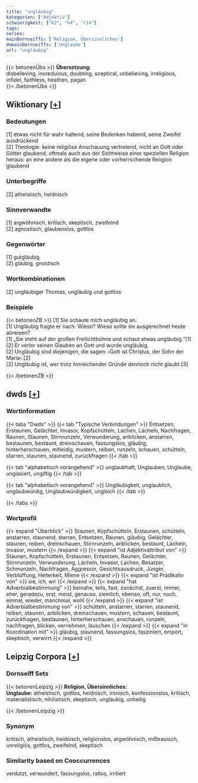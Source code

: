 ```yaml
---
title: "ungläubig"
kategorien: ["Adjektiv"]
schwierigkeit: ["k2", "h4", "r14"]
tags:
series:
mainDornseiffs: ['Religion, Übersinnliches']
domainDornseiffs: ['Unglaube']
url: "ungläubig"
---
```


{{< betonenÜbs >}}
**Übersetzung:**  
disbelieving, incredulous, doubting, sceptical, unbelieving, irreligious, infidel, faithless, heathen, pagan  
{{< /betonenÜbs >}}

## Wiktionary [[+](https://de.wiktionary.org/wiki/ungläubig)]

### Bedeutungen
[1] etwas nicht für wahr haltend, seine Bedenken habend, seine Zweifel ausdrückend  
[2] Theologie: keine religiöse Anschauung vertretend, nicht an Gott oder Götter glaubend, oftmals auch aus der Sichtweise einer speziellen Religion heraus: an eine andere als die eigene oder vorherrschende Religion glaubend  

### Unterbegriffe
[2] atheistisch, heidnisch  

### Sinnverwandte
[1] argwöhnisch, kritisch, skeptisch, zweifelnd  
[2] agnostisch, glaubenslos, gottlos  

### Gegenwörter
[1] gutgläubig  
[2] gläubig, gnostisch  

### Wortkombinationen
[2] ungläubiger Thomas, ungläubig und gottlos  

### Beispiele
{{< betonenZB >}}
[1] Sie schaute mich ungläubig an.  
[1] Ungläubig fragte er nach: Wieso? Wieso sollte sie ausgerechnet heute abreisen?  
[1] „Sie steht auf der großen Freilichtbühne und schaut etwas ungläubig.“[1]  
[2] Er verlor seinen Glauben an Gott und wurde ungläubig.  
[2] Ungläubig sind diejenigen, die sagen: ›Gott ist Christus, der Sohn der Maria‹.[2]  
[2] Ungläubig ist, wer trotz hinreichender Gründe dennoch nicht glaubt.[3]  

{{< /betonenZB >}}


## dwds [[+](https://www.dwds.de/wb/ungläubig)]

### Wortinformation
{{< tabs "Dwds" >}}
{{< tab "Typische Verbindungen" >}}
Entsetzen, Erstaunen, Gelächter, Invasor, Kopfschütteln, Lachen, Lächeln, Nachfragen, Raunen, Staunen, Stirnrunzeln, Verwunderung, anblicken, anstarren, bestaunen, bestaunt, dreinschauen, fassungslos, gläubig, hinterherschauen, mitleidig, mustern, reiben, runzeln, schauen, schütteln, starren, staunen, staunend, zurückfragen
{{< /tab >}}

{{< tab "alphabetisch vorangehend" >}}
unglaubhaft, Unglauben, Unglaube, unglasiert, ungiftig
{{< /tab >}}

{{< tab "alphabetisch vorangehend" >}}
Ungläubigkeit, unglaublich, unglaubwürdig, Unglaubwürdigkeit, ungleich
{{< /tab >}}

{{< /tabs >}}

### Wortprofil
{{< expand "Überblick" >}} Staunen, Kopfschütteln, Erstaunen, schütteln, anstarren, staunend, starren, Entsetzen, Raunen, gläubig, Gelächter, staunen, reiben, dreinschauen, Stirnrunzeln, anblicken, bestaunt, Lächeln, Invasor, mustern {{< /expand >}}
{{< expand "ist Adjektivattribut von" >}} Staunen, Kopfschütteln, Erstaunen, Entsetzen, Raunen, Gelächter, Stirnrunzeln, Verwunderung, Lächeln, Invasor, Lachen, Besatzer, Schmunzeln, Nachfragen, Aggressor, Gesichtsausdruck, Jünger, Verblüffung, Heiterkeit, Miene {{< /expand >}}
{{< expand "ist Prädikativ von" >}} sie, ich, wir {{< /expand >}}
{{< expand "hat Adverbialbestimmung" >}} beinahe, teils, fast, zunächst, zuerst, immer, eher, geradezu, erst, meist, genauso, ziemlich, ebenso, oft, nur, noch, einmal, wieder, manchmal, wohl {{< /expand >}}
{{< expand "ist Adverbialbestimmung von" >}} schütteln, anstarren, starren, staunend, reiben, staunen, anblicken, dreinschauen, mustern, schauen, bestaunt, zurückfragen, bestaunen, hinterherschauen, anschauen, runzeln, nachfragen, blicken, vernehmen, lauschen {{< /expand >}}
{{< expand "in Koordination mit" >}} gläubig, staunend, fassungslos, fasziniert, empört, skeptisch, verwirrt {{< /expand >}}

## Leipzig Corpora [[+](https://corpora.uni-leipzig.de/en/res?word=ungläubig&corpusId=deu_newscrawl-public_2018)]

### Dornseiff Sets
{{< betonenLeipzig >}}
**Religion, Übersinnliches:**  
**Unglaube:** atheistisch, gottlos, heidnisch, ironisch, konfessionslos, kritisch, materialistisch, nihilistisch, skeptisch, ungläubig, unheilig  

{{< /betonenLeipzig >}}

### Synonym
kritisch, atheistisch, heidnisch, religionslos, argwöhnisch, mißtrauisch, unreligiös, gottlos, zweifelnd, skeptisch


### Similarity based on Cooccurrences
verdutzt, verwundert, fassungslos, ratlos, irritiert

